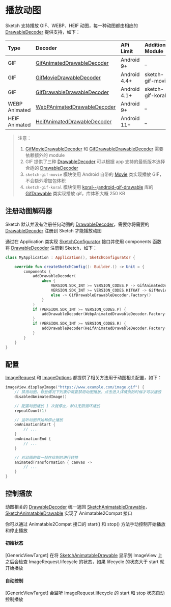 # 播放动图

Sketch 支持播放 GIF、WEBP、HEIF 动图，每一种动图都由相应的 [DrawableDecoder] 提供支持，如下：

|Type|Decoder|APi Limit|Additional Module|
|:---|:---|:---|:---|
|GIF|[GifAnimatedDrawableDecoder]|Android 9+|_|
|GIF|[GifMovieDrawableDecoder]|Android 4.4+|sketch-gif-movie|
|GIF|[GifDrawableDrawableDecoder]|Android 4.1+|sketch-gif-koral|
|WEBP Animated|[WebPAnimatedDrawableDecoder]|Android 9+|_|
|HEIF Animated|[HeifAnimatedDrawableDecoder]|Android 11+|_|

> 注意：
> 1. [GifMovieDrawableDecoder] 和 [GifDrawableDrawableDecoder] 需要依赖额外的 module
> 2. GIF 提供了三种 [DrawableDecoder] 可以根据 app 支持的最低版本选择合适的 [DrawableDecoder]
> 3. `sketch-gif-movie` 模块使用 Android 自带的 [Movie] 类实现播放 GIF，不会额外增加包体积
> 4. `sketch-gif-koral` 模块使用 [koral--]/[android-gif-drawable] 库的 [GifDrawable] 类实现播放 gif，库体积大概 250 KB

## 注册动图解码器

Sketch 默认并没有注册任何动图的 [DrawableDecoder]，需要你将需要的 [DrawableDecoder] 注册到 Sketch 才能播放动图

通过在 Application 类实现 [SketchConfigurator] 接口并使用 components 函数将 [DrawableDecoder] 注册到 Sketch，如下：

```kotlin
class MyApplication : Application(), SketchConfigurator {

    override fun createSketchConfig(): Builder.() -> Unit = {
        components {
            addDrawableDecoder(
                when {
                    VERSION.SDK_INT >= VERSION_CODES.P -> GifAnimatedDrawableDecoder.Factory()
                    VERSION.SDK_INT >= VERSION_CODES.KITKAT -> GifMovieDrawableDecoder.Factory()
                    else -> GifDrawableDrawableDecoder.Factory()
                }
            )
            if (VERSION.SDK_INT >= VERSION_CODES.P) {
                addDrawableDecoder(WebpAnimatedDrawableDecoder.Factory())
            }
            if (VERSION.SDK_INT >= VERSION_CODES.R) {
                addDrawableDecoder(HeifAnimatedDrawableDecoder.Factory())
            }
        }
    }
}
```

## 配置

[ImageRequest] 和 [ImageOptions] 都提供了相关方法用于动图相关配置，如下：

```kotlin
imageView.displayImage("https://www.example.com/image.gif") {
    // 禁用动图。有些情况下列表中需要禁用动图播放，点击进入详情页的时候才可以播放
    disabledAnimatedImage()

    // 配置动图播放 1 次就停止，默认无限循环播放
    repeatCount(1)

    // 监听动图开始和停止播放
    onAnimationStart {
        // ...
    }
    onAnimationEnd {
        // ...
    }

    // 对动图的每一帧在绘制时进行转换 
    animatedTransformation { canvas ->
        // ...
    }
}
```

## 控制播放

动图相关的 [DrawableDecoder] 统一返回 [SketchAnimatableDrawable]，[SketchAnimatableDrawable] 实现了
Animatable2Compat 接口

你可以通过 Animatable2Compat 接口的 start() 和 stop() 方法手动控制开始播放和停止播放

#### 初始状态

[GenericViewTarget] 在将 [SketchAnimatableDrawable] 显示到 ImageView 上之后会检查 ImageRequest.lifecycle 的状态，如果
lifecycle 的状态大于 start 就开始播放

#### 自动控制

[GenericViewTarget] 会监听 ImageRequest.lifecycle 的 start 和 stop 状态自动控制播放

[koral--]: https://github.com/koral--

[android-gif-drawable]: https://github.com/koral--/android-gif-drawable

[GifDrawable]: https://github.com/koral--/android-gif-drawable/blob/dev/android-gif-drawable/src/main/java/pl/droidsonroids/gif/GifDrawable.java

[DrawableDecoder]: ../../sketch/src/main/java/com/github/panpf/sketch/decode/DrawableDecoder.kt

[GifAnimatedDrawableDecoder]: ../../sketch/src/main/java/com/github/panpf/sketch/decode/GifAnimatedDrawableDecoder.kt

[HeifAnimatedDrawableDecoder]: ../../sketch/src/main/java/com/github/panpf/sketch/decode/HeifAnimatedDrawableDecoder.kt

[WebpAnimatedDrawableDecoder]: ../../sketch/src/main/java/com/github/panpf/sketch/decode/WebpAnimatedDrawableDecoder.kt

[GifDrawableDrawableDecoder]: ../../sketch-gif-koral/src/main/java/com/github/panpf/sketch/decode/GifDrawableDrawableDecoder.kt

[GifMovieDrawableDecoder]: ../../sketch-gif-movie/src/main/java/com/github/panpf/sketch/decode/GifMovieDrawableDecoder.kt

[ImageRequest]: ../../sketch/src/main/java/com/github/panpf/sketch/request/ImageRequest.kt

[SketchConfigurator]: ../../sketch/src/main/java/com/github/panpf/sketch/SketchConfigurator.kt

[SketchAnimatableDrawable]: ../../sketch/src/main/java/com/github/panpf/sketch/drawable/SketchAnimatableDrawable.kt

[Movie]: https://cs.android.com/android/platform/superproject/+/master:frameworks/base/graphics/java/android/graphics/Movie.java

[ImageRequest]: ../../sketch/src/main/java/com/github/panpf/sketch/request/ImageRequest.kt

[ImageOptions]: ../../sketch/src/main/java/com/github/panpf/sketch/request/ImageOptions.kt